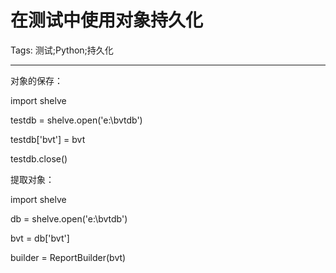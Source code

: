 # 在测试中使用对象持久化
Tags: 测试;Python;持久化

------

对象的保存：

import shelve

testdb = shelve.open('e:\\bvtdb')

testdb['bvt'] = bvt

testdb.close()

提取对象：

import shelve

db = shelve.open('e:\\bvtdb')

bvt = db['bvt']

builder = ReportBuilder(bvt)